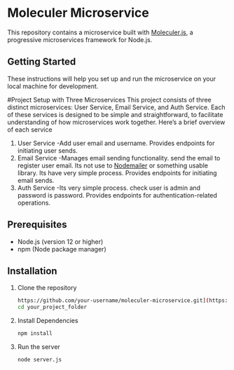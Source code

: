# Moleculer Microservice

This repository contains a microservice built with [Moleculer.js](https://moleculer.services/), a progressive microservices framework for Node.js.


## Getting Started

These instructions will help you set up and run the microservice on your local machine for development.

#Project Setup with Three Microservices
 This project consists of three distinct microservices: User Service, Email Service, and Auth Service. Each of these services is designed to be simple and straightforward, to facilitate understanding of how microservices work together. Here’s a brief overview of each   service

1. User Service -Add user email and username. Provides endpoints for initiating user sends.
3. Email Service -Manages email sending functionality. send the email to register user email. Its not use to [Nodemailer](https://nodemailer.com/) or something usable library. Its have very simple process. Provides endpoints for initiating email sends.
4. Auth Service -Its very simple process. check user is admin and password is password. Provides endpoints for authentication-related operations.

## Prerequisites

- Node.js (version 12 or higher)
- npm (Node package manager)

## Installation

1. Clone the repository

   ```sh
   https://github.com/your-username/moleculer-microservice.git](https://github.com/codeIndrajith/Microservices_with_NodeJS.git
   cd your_project_folder
   ```

2. Install Dependencies
   ```sh
   npm install
   ```
3. Run the server
   ```
   node server.js
   ```
   
